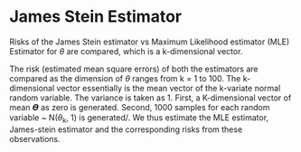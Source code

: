 # James Stein Estimator 

Risks of the James Stein estimator vs Maximum Likelihood estimator (MLE) Estimator for $\theta$ are compared, which is a k-dimensional vector.    

The risk (estimated mean square errors) of both the estimators are compared as the dimension of $\theta$ ranges from k = 1 to 100. The k-dimensional vector essentially is the mean vector of the k-variate normal random variable. The variance is taken as 1. First, a K-dimensional vector of mean 𝜭 as zero is generated. Second, 1000 samples for each random variable ~ N($\theta$<sub>k</sub>, 1) is generated/. We thus estimate the MLE estimator, James-stein estimator and the corresponding risks from these observations.

 